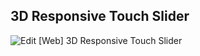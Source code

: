 ## 3D Responsive Touch Slider

![Edit [Web] 3D Responsive Touch Slider](../../gifs/slider/3d-responsive-touch-slider.gif)
